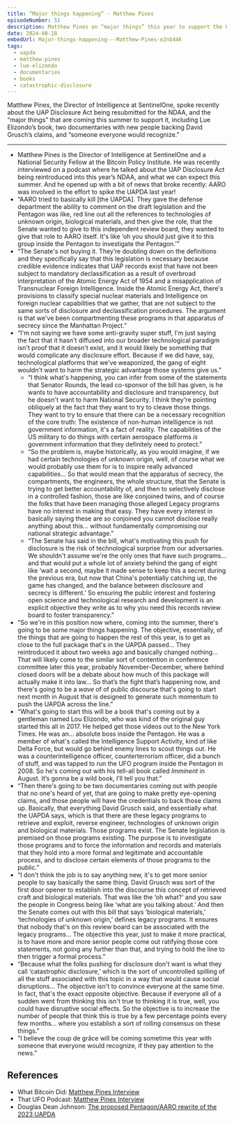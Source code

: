 ```yaml
---
title: “Major things happening” - Matthew Pines
episodeNumber: 51
description: Matthew Pines on “major things” this year to support the UAP Disclosure Act.
date: 2024-08-18
embedUrl: Major-things-happening---Matthew-Pines-e2nb44k
tags:
  - uapda
  - matthew-pines
  - lue-elizondo
  - documentaries
  - books
  - catastrophic-disclosure
---
```


Matthew Pines, the Director of Intelligence at SentinelOne, spoke recently about the UAP Disclosure Act being resubmitted for the NDAA, and the “major things” that are coming this summer to support it, including Lue Elizondo’s book, two documentaries with new people backing David Grusch’s claims, and “someone everyone would recognize.”

---

- Matthew Pines is the Director of Intelligence at SentinelOne and a National Security Fellow at the Bitcoin Policy Institute. He was recently interviewed on a podcast where he talked about the UAP Disclosure Act being reintroduced into this year’s NDAA, and what we can expect this summer. And he opened up with a bit of news that broke recently: AARO was involved in the effort to spike the UAPDA last year!
- “AARO tried to basically kill [the UAPDA]. They gave the defense department the ability to comment on the draft legislation and the Pentagon was like, red line out all the references to technologies of unknown origin, biological materials, and then give the role, that the Senate wanted to give to this independent review board, they wanted to give that role to AARO itself. It's like ‘oh you should just give it to this group inside the Pentagon to investigate the Pentagon.’”
- “The Senate's not buying it. They’re doubling down on the definitions and they specifically say that this legislation is necessary because credible evidence indicates that UAP records exist that have not been subject to mandatory declassification as a result of overbroad interpretation of the Atomic Energy Act of 1954 and a misapplication of Transnuclear Foreign Intelligence. Inside the Atomic Energy Act, there's provisions to classify special nuclear materials and Intelligence on foreign nuclear capabilities that we gather, that are not subject to the same sorts of disclosure and declassification procedures. The argument is that we've been compartmenting these programs in that apparatus of secrecy since the Manhattan Project.”
- “I'm not saying we have some anti-gravity super stuff, I'm just saying the fact that it hasn't diffused into our broader technological paradigm isn't proof that it doesn't exist, and it would likely be something that would complicate any disclosure effort. Because if we did have, say, technological platforms that we've weaponized, the gang of eight wouldn't want to harm the strategic advantage those systems give us.”
  - “I think what's happening, you can infer from some of the statements that Senator Rounds, the lead co-sponsor of the bill has given, is he wants to have accountability and disclosure and transparency, but he doesn't want to harm National Security. I think they're pointing obliquely at the fact that they want to try to cleave those things. They want to try to ensure that there can be a necessary recognition of the core truth: The existence of non-human intelligence is not government information, it's a fact of reality. The capabilities of the US military to do things with certain aerospace platforms _is_ government information that they definitely need to protect.”
  - “So the problem is, maybe historically, as you would imagine, if we had certain technologies of unknown origin, well, of course what we would probably use them for is to inspire really advanced capabilities… So that would mean that the apparatus of secrecy, the compartments, the engineers, the whole structure, that the Senate is trying to get better accountability of, and then to selectively disclose in a controlled fashion, those are like conjoined twins, and of course the folks that have been managing those alleged Legacy programs have no interest in making that easy. They have every interest in basically saying these are _so_ conjoined you cannot disclose really anything about this… without fundamentally compromising our national strategic advantage.”
  - “The Senate has said in the bill, what's motivating this push for disclosure is the risk of technological surprise from our adversaries. We shouldn't assume we're the only ones that have such programs… and that would put a whole lot of anxiety behind the gang of eight like ‘wait a second, maybe it made sense to keep this a secret during the previous era, but now that China's potentially catching up, the game has changed, and the balance between disclosure and secrecy is different.’ So ensuring the public interest and fostering open science and technological research and development is an explicit objective they write as to why you need this records review board to foster transparency.”
- “So we're in this position now where, coming into the summer, there's going to be some major things happening. The objective, essentially, of the things that are going to happen the rest of this year, is to get as close to the full package that's in the UAPDA passed… They reintroduced it about two weeks ago and basically changed nothing… That will likely come to the similar sort of contention in conference committee later this year, probably November-December, where behind closed doors will be a debate about how much of this package will actually make it into law… So that’s the fight that’s happening now, and there's going to be a _wave_ of of public discourse that's going to start next month in August that is designed to generate such momentum to push the UAPDA across the line.”
- “What's going to start this will be a book that's coming out by a gentleman named Lou Elizondo, who was kind of the original guy started this all in 2017. He helped get those videos out to the New York Times. He was an… absolute boss inside the Pentagon. He was a member of what's called the Intelligence Support Activity, kind of like Delta Force, but would go behind enemy lines to scout things out. He was a counterintelligence officer, counterterrorism officer, did a bunch of stuff, and was tapped to run the UFO program inside the Pentagon in 2008. So he's coming out with his tell-all book called _Imminent_ in August. It’s gonna be a wild book, I’ll tell you that.”
- “Then there's going to be two documentaries coming out with people that no one's heard of yet, that are going to make pretty eye-opening claims, and those people will have the credentials to back those claims up. Basically, that everything David Grusch said, and essentially what the UAPDA says, which is that there are these legacy programs to retrieve and exploit, reverse engineer, technologies of unknown origin and biological materials. Those programs exist. The Senate legislation is premised on those programs existing. The purpose is to investigate those programs and to force the information and records and materials that they hold into a more formal and legitimate and accountable process, and to disclose certain elements of those programs to the public.”
- “I don't think the job is to say anything new, it's to get more senior people to say basically the same thing. David Grusch was sort of the first door opener to establish into the discourse this concept of retrieved craft and biological materials. That was like the ‘oh what?’ and you saw the people in Congress being like ‘what are you talking about.’ And then the Senate comes out with this bill that says ‘biological materials,’ ‘technologies of unknown origin,’ defines legacy programs. It ensures that nobody that's on this review board can be associated with the legacy programs… The objective this year, just to make it more practical, is to have more and more senior people come out ratifying those core statements, not going any further than that, and trying to hold the line to then trigger a formal process.”
- “Because what the folks pushing for disclosure don't want is what they call ‘catastrophic disclosure,’ which is the sort of uncontrolled spilling of all the stuff associated with this topic in a way that would cause social disruptions… The objective isn't to convince everyone at the same time. In fact, that's the exact opposite objective. Because if everyone all of a sudden went from thinking this isn't true to thinking it is true, well, you could have disruptive social effects. So the objective is to increase the number of people that think this is true by a few percentage points every few months… where you establish a sort of rolling consensus on these things.”
- ”I believe the coup de grâce will be coming sometime this year with someone that everyone would recognize, if they pay attention to the news.”

## References

- What Bitcoin Did: [Matthew Pines Interview](https://www.youtube.com/watch?v=mdvupw79Q2U&t=5977s)
- That UFO Podcast: [Matthew Pines Interview](https://www.youtube.com/watch?v=k5rbnpyEa0w)
- Douglas Dean Johnson: [The proposed Pentagon/AARO rewrite of the 2023 UAPDA](https://douglasjohnson.ghost.io/uap-disclosure-act-pentagon-rewrite-nov-2023/)
